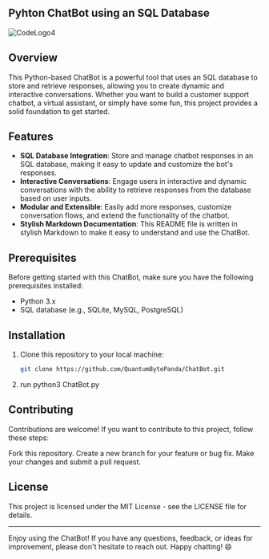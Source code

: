 ## Pyhton ChatBot using an SQL Database

![CodeLogo4](https://github.com/QuantumBytePanda/ChatBot/assets/52766040/dba6f93d-3034-4502-9a34-7d49ded07fc0)

## Overview

This Python-based ChatBot is a powerful tool that uses an SQL database to store and retrieve responses, allowing you to create dynamic and interactive conversations. Whether you want to build a customer support chatbot, a virtual assistant, or simply have some fun, this project provides a solid foundation to get started.

## Features

- **SQL Database Integration**: Store and manage chatbot responses in an SQL database, making it easy to update and customize the bot's responses.
- **Interactive Conversations**: Engage users in interactive and dynamic conversations with the ability to retrieve responses from the database based on user inputs.
- **Modular and Extensible**: Easily add more responses, customize conversation flows, and extend the functionality of the chatbot.
- **Stylish Markdown Documentation**: This README file is written in stylish Markdown to make it easy to understand and use the ChatBot.

## Prerequisites

Before getting started with this ChatBot, make sure you have the following prerequisites installed:

- Python 3.x
- SQL database (e.g., SQLite, MySQL, PostgreSQL)

## Installation

1. Clone this repository to your local machine:

   ```bash
   git clone https://github.com/QuantumBytePanda/ChatBot.git
2. run python3 ChatBot.py

## Contributing

Contributions are welcome! If you want to contribute to this project, follow these steps:

Fork this repository.
Create a new branch for your feature or bug fix.
Make your changes and submit a pull request.
## License

This project is licensed under the MIT License - see the LICENSE file for details.

---

Enjoy using the ChatBot! If you have any questions, feedback, or ideas for improvement, please don't hesitate to reach out. Happy chatting! 😄
